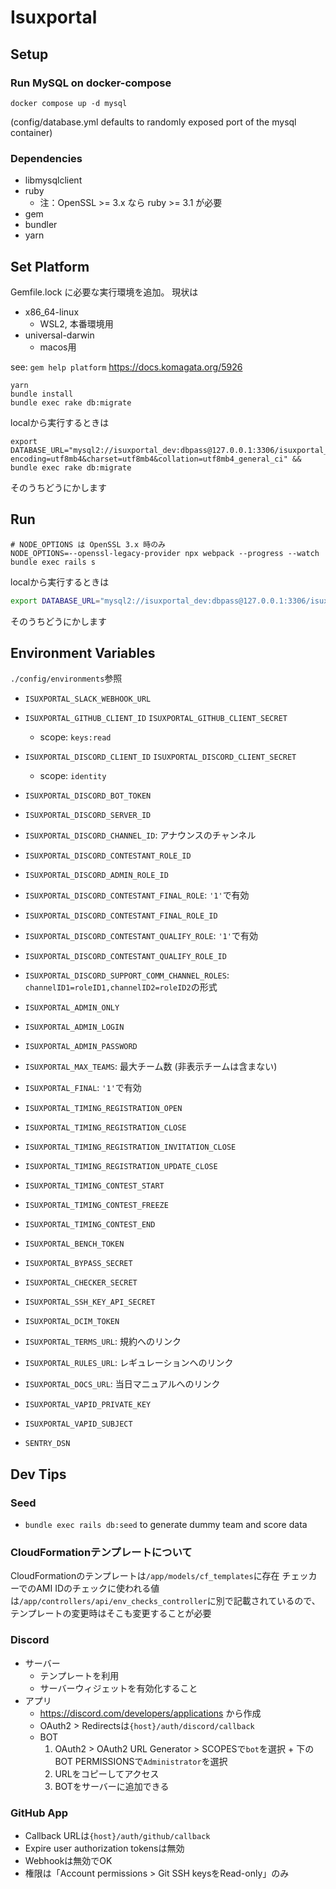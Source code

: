 # Isuxportal

## Setup

### Run MySQL on docker-compose

```
docker compose up -d mysql
```

(config/database.yml defaults to randomly exposed port of the mysql container)

### Dependencies
- libmysqlclient
- ruby
  - 注：OpenSSL >= 3.x なら ruby >= 3.1 が必要
- gem
- bundler
- yarn


## Set Platform
Gemfile.lock に必要な実行環境を追加。
現状は

- x86_64-linux
  - WSL2, 本番環境用
- universal-darwin
  - macos用

see: `gem help platform`
https://docs.komagata.org/5926

```
yarn
bundle install
bundle exec rake db:migrate
```

localから実行するときは
```
export DATABASE_URL="mysql2://isuxportal_dev:dbpass@127.0.0.1:3306/isuxportal_dev?encoding=utf8mb4&charset=utf8mb4&collation=utf8mb4_general_ci" && bundle exec rake db:migrate
```
そのうちどうにかします

## Run

```
# NODE_OPTIONS は OpenSSL 3.x 時のみ
NODE_OPTIONS=--openssl-legacy-provider npx webpack --progress --watch
bundle exec rails s
```

localから実行するときは
```bash
export DATABASE_URL="mysql2://isuxportal_dev:dbpass@127.0.0.1:3306/isuxportal_dev?encoding=utf8mb4&charset=utf8mb4&collation=utf8mb4_general_ci" && bundle exec rails s
```
そのうちどうにかします

## Environment Variables

`./config/environments`参照

- `ISUXPORTAL_SLACK_WEBHOOK_URL`
- `ISUXPORTAL_GITHUB_CLIENT_ID` `ISUXPORTAL_GITHUB_CLIENT_SECRET`
  - scope: `keys:read`
- `ISUXPORTAL_DISCORD_CLIENT_ID` `ISUXPORTAL_DISCORD_CLIENT_SECRET`
  - scope: `identity`
- `ISUXPORTAL_DISCORD_BOT_TOKEN`
- `ISUXPORTAL_DISCORD_SERVER_ID`
- `ISUXPORTAL_DISCORD_CHANNEL_ID`: アナウンスのチャンネル
- `ISUXPORTAL_DISCORD_CONTESTANT_ROLE_ID`
- `ISUXPORTAL_DISCORD_ADMIN_ROLE_ID`
- `ISUXPORTAL_DISCORD_CONTESTANT_FINAL_ROLE`: `'1'`で有効
- `ISUXPORTAL_DISCORD_CONTESTANT_FINAL_ROLE_ID`
- `ISUXPORTAL_DISCORD_CONTESTANT_QUALIFY_ROLE`: `'1'`で有効
- `ISUXPORTAL_DISCORD_CONTESTANT_QUALIFY_ROLE_ID`
- `ISUXPORTAL_DISCORD_SUPPORT_COMM_CHANNEL_ROLES`: `channelID1=roleID1,channelID2=roleID2`の形式

- `ISUXPORTAL_ADMIN_ONLY`
- `ISUXPORTAL_ADMIN_LOGIN`
- `ISUXPORTAL_ADMIN_PASSWORD`

- `ISUXPORTAL_MAX_TEAMS`: 最大チーム数 (非表示チームは含まない)
- `ISUXPORTAL_FINAL`: `'1'`で有効
- `ISUXPORTAL_TIMING_REGISTRATION_OPEN`
- `ISUXPORTAL_TIMING_REGISTRATION_CLOSE`
- `ISUXPORTAL_TIMING_REGISTRATION_INVITATION_CLOSE`
- `ISUXPORTAL_TIMING_REGISTRATION_UPDATE_CLOSE`

- `ISUXPORTAL_TIMING_CONTEST_START`
- `ISUXPORTAL_TIMING_CONTEST_FREEZE`
- `ISUXPORTAL_TIMING_CONTEST_END`

- `ISUXPORTAL_BENCH_TOKEN`
- `ISUXPORTAL_BYPASS_SECRET`
- `ISUXPORTAL_CHECKER_SECRET`
- `ISUXPORTAL_SSH_KEY_API_SECRET`
- `ISUXPORTAL_DCIM_TOKEN`

- `ISUXPORTAL_TERMS_URL`: 規約へのリンク
- `ISUXPORTAL_RULES_URL`: レギュレーションへのリンク
- `ISUXPORTAL_DOCS_URL`: 当日マニュアルへのリンク

- `ISUXPORTAL_VAPID_PRIVATE_KEY`
- `ISUXPORTAL_VAPID_SUBJECT`

- `SENTRY_DSN`

## Dev Tips

### Seed

- `bundle exec rails db:seed` to generate dummy team and score data

### CloudFormationテンプレートについて

CloudFormationのテンプレートは`/app/models/cf_templates`に存在
チェッカーでのAMI IDのチェックに使われる値は`/app/controllers/api/env_checks_controller`に別で記載されているので、テンプレートの変更時はそこも変更することが必要

### Discord

- サーバー
  - テンプレートを利用
  - サーバーウィジェットを有効化すること
- アプリ
  - https://discord.com/developers/applications から作成
  - OAuth2 > Redirectsは`{host}/auth/discord/callback`
  - BOT
    1. OAuth2 > OAuth2 URL Generator > SCOPESで`bot`を選択 + 下のBOT PERMISSIONSで`Administrator`を選択
    2. URLをコピーしてアクセス
    3. BOTをサーバーに追加できる

### GitHub App

- Callback URLは`{host}/auth/github/callback`
- Expire user authorization tokensは無効
- Webhookは無効でOK
- 権限は「Account permissions > Git SSH keysをRead-only」のみ
